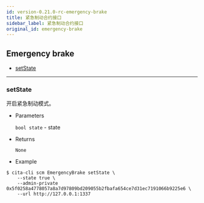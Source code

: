 ```yaml
---
id: version-0.21.0-rc-emergency-brake
title: 紧急制动合约接口
sidebar_label: 紧急制动合约接口
original_id: emergency-brake
---
```


<h2 class="hover-list">Emergency brake</h2>

- [setState](#setState)

---

### setState

开启紧急制动模式。

- Parameters

  `bool state` - state

- Returns

  `None`

- Example

```shell
$ cita-cli scm EmergencyBrake setState \
    --state true \
    --admin-private 0x5f0258a4778057a8a7d97809bd209055b2fbafa654ce7d31ec7191066b9225e6 \
    --url http://127.0.0.1:1337
```
